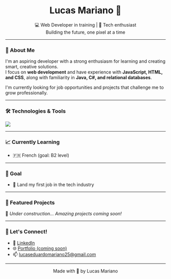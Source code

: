 <h1 align="center">Lucas Mariano 👋</h1>

<p align="center">
  💻 Web Developer in training | 🚀 Tech enthusiast <br>
  Building the future, one pixel at a time
</p>

---

### 🚀 About Me

I'm an aspiring developer with a strong enthusiasm for learning and creating smart, creative solutions.  
I focus on **web development** and have experience with **JavaScript, HTML, and CSS**, along with familiarity in **Java, C#, and relational databases**.

I'm currently looking for job opportunities and projects that challenge me to grow professionally.

---

### 🛠️ Technologies & Tools

<p align="left">
  <img src="https://skillicons.dev/icons?i=html,css,js,tailwind,figma,github,vscode,java,cs,mysql" />
</p>

---

### 📈 Currently Learning

- 🇫🇷 French (goal: B2 level)

---

### 🎯 Goal

- 💼 Land my first job in the tech industry

---

### 📌 Featured Projects

🚧 *Under construction... Amazing projects coming soon!*

---

### 🤝 Let's Connect!

- 💼 [LinkedIn](https://www.linkedin.com/in/lucas-mariano-a5143b212/)
- 🌐 [Portfolio (coming soon)](https://www.instagram.com/lucasmariano.dev/)
- 📫 lucaseduardomariano25@gmail.com

---

<p align="center">
  Made with 💙 by Lucas Mariano
</p>

